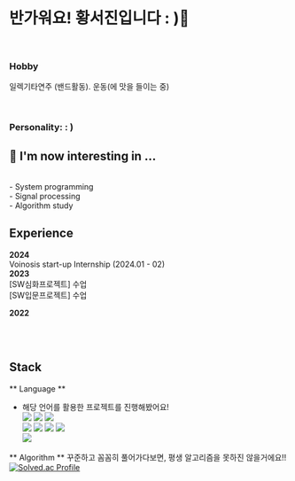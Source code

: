 # 반가워요! 황서진입니다 : )👋
<br>

### Hobby 
일렉기타연주 (밴드활동). 운동(에 맛을 들이는 중)

<br> 

### Personality: : ) 

## 🌱 I'm now interesting in ...
<br> - System programming
<br> - Signal processing
<br> - Algorithm study 
<br>

## Experience
**2024**
<br> Voinosis start-up Internship (2024.01 - 02)
<br>
**2023**
<br> [SW심화프로젝트] 수업
<br> [SW입문프로젝트] 수업
<br>

**2022**
<br> 


<br><br>
## Stack
** Language **
- 해당 언어를 활용한 프로젝트를 진행해봤어요! <br>
  <img src="https://img.shields.io/badge/java-007396?style=for-the-badge&logo=java&logoColor=white"> 
  <img src="https://img.shields.io/badge/c++-00599C?style=for-the-badge&logo=c%2B%2B&logoColor=white">
  <img src="https://img.shields.io/badge/python-3776AB?style=for-the-badge&logo=python&logoColor=white"> 
  <br>
  <img src="https://img.shields.io/badge/html5-E34F26?style=for-the-badge&logo=html5&logoColor=white"> 
  <img src="https://img.shields.io/badge/css-1572B6?style=for-the-badge&logo=css3&logoColor=white"> 
  <img src="https://img.shields.io/badge/javascript-F7DF1E?style=for-the-badge&logo=javascript&logoColor=black"> 
  <img src="https://img.shields.io/badge/jquery-0769AD?style=for-the-badge&logo=jquery&logoColor=white">
  <br>
  <img src="https://img.shields.io/badge/unity-FFFFFF?style=for-the-badge&logo=Unity&logoColor=black">


** Algorithm ** 
꾸준하고 꼼꼼히 풀어가다보면, 평생 알고리즘을 못하진 않을거에요!! 
[![Solved.ac Profile](http://mazassumnida.wtf/api/v2/generate_badge?boj=hsj3151120)](https://solved.ac/hsj3151120/)
  
  
  
<!--
**sj030/sj030** is a ✨ _special_ ✨ repository because its `README.md` (this file) appears on your GitHub profile.

<div align=center><h1>📚 STACKS</h1></div>
<div align=center> 
  <img src="https://img.shields.io/badge/mysql-4479A1?style=for-the-badge&logo=mysql&logoColor=white"> 
  <img src="https://img.shields.io/badge/-C%23-000000?style=for-the-badge&logo=Csharp&logoColor=white">
</div>
Here are some ideas to get you started:
- I'm now interesting in ... 
  SLAM
  blog
  tor browser 
- 👯 I’m looking to collaborate on ...

- 🌱 I’m currently learning ...
  flutter

- 🔭 I’m currently working on ...
- 🌱 I’m currently learning ...
  - computer architecture
  - probability and statics
- 👯 I’m looking to collaborate on ...
- 🤔 I’m looking for help with ...
- 💬 Ask me about ...
- 📫 How to reach me: ...
- 😄 Pronouns: ...
- ⚡ Fun fact: ...
-->
